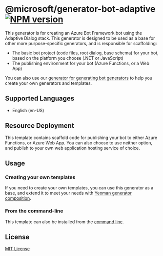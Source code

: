 # @microsoft/generator-bot-adaptive [![NPM version](https://badge.fury.io/js/%40microsoft%2Fgenerator-bot-adaptive.svg)](https://www.npmjs.com/package/@microsoft/generator-bot-adaptive)

This generator is for creating an Azure Bot Framework bot using the Adaptive Dialog stack. This generator is designed to be used as a base for other more purpose-specific generators, and is responsible for scaffolding:

- The basic bot project (code files, root dialog, base schema) for your bot, based on the platform you choose (.NET or JavaScript)
- The publishing environment for your bot (Azure Functions, or a Web App)

You can also use our [generator for generating bot generators](https://github.com/microsoft/botframework-components/tree/main/generators/generator-bot-template-generator) to help you create your own generators and templates.

## Supported Languages

- English (en-US)

## Resource Deployment

This template contains scaffold code for publishing your bot to either Azure Functions, or Azure Web App. You can also choose to use neither option, and publish to your own web application hosting service of choice.

## Usage

### Creating your own templates

If you need to create your own templates, you can use this generator as a base, and extend it to meet your needs with [Yeoman generator composition](https://yeoman.io/authoring/composability.html).

### From the command-line

This template can also be installed from the [command line](https://github.com/microsoft/botframework-components/blob/main/generators/command-line-instructions.md).

## License

[MIT License](https://github.com/microsoft/botframework-components/blob/main/LICENSE)
